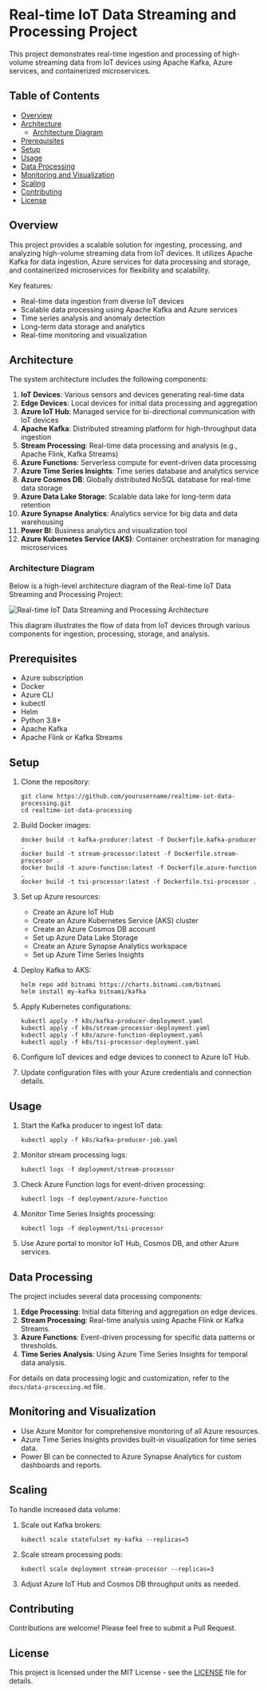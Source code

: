 # Real-time IoT Data Streaming and Processing Project

This project demonstrates real-time ingestion and processing of high-volume streaming data from IoT devices using Apache Kafka, Azure services, and containerized microservices.

## Table of Contents
- [Overview](#overview)
- [Architecture](#architecture)
  - [Architecture Diagram](#architecture-diagram)
- [Prerequisites](#prerequisites)
- [Setup](#setup)
- [Usage](#usage)
- [Data Processing](#data-processing)
- [Monitoring and Visualization](#monitoring-and-visualization)
- [Scaling](#scaling)
- [Contributing](#contributing)
- [License](#license)

## Overview

This project provides a scalable solution for ingesting, processing, and analyzing high-volume streaming data from IoT devices. It utilizes Apache Kafka for data ingestion, Azure services for data processing and storage, and containerized microservices for flexibility and scalability.

Key features:
- Real-time data ingestion from diverse IoT devices
- Scalable data processing using Apache Kafka and Azure services
- Time series analysis and anomaly detection
- Long-term data storage and analytics
- Real-time monitoring and visualization

## Architecture

The system architecture includes the following components:

1. **IoT Devices**: Various sensors and devices generating real-time data
2. **Edge Devices**: Local devices for initial data processing and aggregation
3. **Azure IoT Hub**: Managed service for bi-directional communication with IoT devices
4. **Apache Kafka**: Distributed streaming platform for high-throughput data ingestion
5. **Stream Processing**: Real-time data processing and analysis (e.g., Apache Flink, Kafka Streams)
6. **Azure Functions**: Serverless compute for event-driven data processing
7. **Azure Time Series Insights**: Time series database and analytics service
8. **Azure Cosmos DB**: Globally distributed NoSQL database for real-time data storage
9. **Azure Data Lake Storage**: Scalable data lake for long-term data retention
10. **Azure Synapse Analytics**: Analytics service for big data and data warehousing
11. **Power BI**: Business analytics and visualization tool
12. **Azure Kubernetes Service (AKS)**: Container orchestration for managing microservices

### Architecture Diagram

Below is a high-level architecture diagram of the Real-time IoT Data Streaming and Processing Project:

![Real-time IoT Data Streaming and Processing Architecture](iot-architecture-diagram.svg)

This diagram illustrates the flow of data from IoT devices through various components for ingestion, processing, storage, and analysis.

## Prerequisites

- Azure subscription
- Docker
- Azure CLI
- kubectl
- Helm
- Python 3.8+
- Apache Kafka
- Apache Flink or Kafka Streams

## Setup

1. Clone the repository:
   ```
   git clone https://github.com/yourusername/realtime-iot-data-processing.git
   cd realtime-iot-data-processing
   ```

2. Build Docker images:
   ```
   docker build -t kafka-producer:latest -f Dockerfile.kafka-producer .
   docker build -t stream-processor:latest -f Dockerfile.stream-processor .
   docker build -t azure-function:latest -f Dockerfile.azure-function .
   docker build -t tsi-processor:latest -f Dockerfile.tsi-processor .
   ```

3. Set up Azure resources:
   - Create an Azure IoT Hub
   - Create an Azure Kubernetes Service (AKS) cluster
   - Create an Azure Cosmos DB account
   - Set up Azure Data Lake Storage
   - Create an Azure Synapse Analytics workspace
   - Set up Azure Time Series Insights

4. Deploy Kafka to AKS:
   ```
   helm repo add bitnami https://charts.bitnami.com/bitnami
   helm install my-kafka bitnami/kafka
   ```

5. Apply Kubernetes configurations:
   ```
   kubectl apply -f k8s/kafka-producer-deployment.yaml
   kubectl apply -f k8s/stream-processor-deployment.yaml
   kubectl apply -f k8s/azure-function-deployment.yaml
   kubectl apply -f k8s/tsi-processor-deployment.yaml
   ```

6. Configure IoT devices and edge devices to connect to Azure IoT Hub.

7. Update configuration files with your Azure credentials and connection details.

## Usage

1. Start the Kafka producer to ingest IoT data:
   ```
   kubectl apply -f k8s/kafka-producer-job.yaml
   ```

2. Monitor stream processing logs:
   ```
   kubectl logs -f deployment/stream-processor
   ```

3. Check Azure Function logs for event-driven processing:
   ```
   kubectl logs -f deployment/azure-function
   ```

4. Monitor Time Series Insights processing:
   ```
   kubectl logs -f deployment/tsi-processor
   ```

5. Use Azure portal to monitor IoT Hub, Cosmos DB, and other Azure services.

## Data Processing

The project includes several data processing components:

1. **Edge Processing**: Initial data filtering and aggregation on edge devices.
2. **Stream Processing**: Real-time analysis using Apache Flink or Kafka Streams.
3. **Azure Functions**: Event-driven processing for specific data patterns or thresholds.
4. **Time Series Analysis**: Using Azure Time Series Insights for temporal data analysis.

For details on data processing logic and customization, refer to the `docs/data-processing.md` file.

## Monitoring and Visualization

- Use Azure Monitor for comprehensive monitoring of all Azure resources.
- Azure Time Series Insights provides built-in visualization for time series data.
- Power BI can be connected to Azure Synapse Analytics for custom dashboards and reports.

## Scaling

To handle increased data volume:

1. Scale out Kafka brokers:
   ```
   kubectl scale statefulset my-kafka --replicas=5
   ```

2. Scale stream processing pods:
   ```
   kubectl scale deployment stream-processor --replicas=3
   ```

3. Adjust Azure IoT Hub and Cosmos DB throughput units as needed.

## Contributing

Contributions are welcome! Please feel free to submit a Pull Request.

## License

This project is licensed under the MIT License - see the [LICENSE](LICENSE) file for details.
